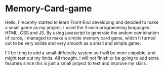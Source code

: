 # Memory-Card-game
Hello,
I recently started to learn Front-End developing and decided to make a small game as my project.
I used the 3 main programming languages : HTML, CSS and JS.
By using javascript to generate the andom combination of cards, I managed to make a simple memory card game,
which It turned out to be very solide and very smooth as a small and simple game.

I'll be tring to add a small diffeculty system so I will be more enjoyble, and might test out my limits.
All thought, I will not finish or be going to add extra feauters since this is just a small project to test and improve my skills.
